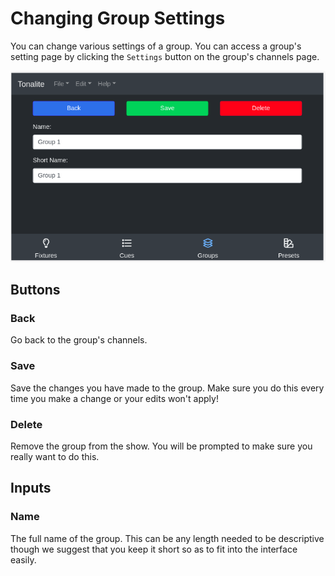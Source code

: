 # Changing Group Settings

You can change various settings of a group.
You can access a group's setting page by clicking the `Settings` button on the group's channels page.

![Group settings page](../images/group_settings.png)

## Buttons

### Back

Go back to the group's channels.

### Save

Save the changes you have made to the group. Make sure you do this every time you make a change or your edits won't apply!

### Delete

Remove the group from the show. You will be prompted to make sure you really want to do this.

## Inputs

### Name

The full name of the group. This can be any length needed to be descriptive though we suggest that you keep it short so as to fit into the interface easily.
